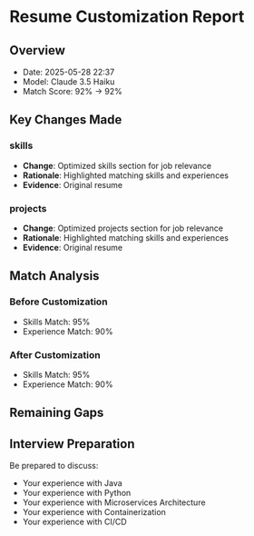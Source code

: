 # Resume Customization Report

## Overview
- Date: 2025-05-28 22:37
- Model: Claude 3.5 Haiku
- Match Score: 92% → 92%

## Key Changes Made

### skills
- **Change**: Optimized skills section for job relevance
- **Rationale**: Highlighted matching skills and experiences
- **Evidence**: Original resume

### projects
- **Change**: Optimized projects section for job relevance
- **Rationale**: Highlighted matching skills and experiences
- **Evidence**: Original resume

## Match Analysis

### Before Customization
- Skills Match: 95%
- Experience Match: 90%

### After Customization  
- Skills Match: 95%
- Experience Match: 90%

## Remaining Gaps

## Interview Preparation
Be prepared to discuss:
- Your experience with Java
- Your experience with Python
- Your experience with Microservices Architecture
- Your experience with Containerization
- Your experience with CI/CD
